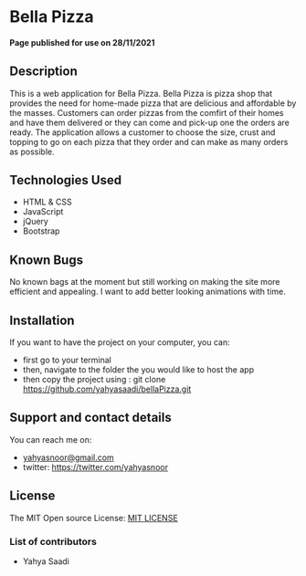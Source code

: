 # Bella Pizza
#### Page published for use on 28/11/2021
## Description
This is a web application for Bella Pizza. Bella Pizza is pizza shop that provides the need for home-made pizza that are delicious and affordable by the masses. Customers can order pizzas from the comfirt of their homes and have them delivered or they can come and pick-up one the orders are ready.
The application allows a customer to choose the size, crust and topping to go on each pizza that they order and can make as many orders as possible.

## Technologies Used
* HTML & CSS
* JavaScript
* jQuery
* Bootstrap

## Known Bugs
No known bags at the moment but still working on making the site more efficient and appealing. I want to add better looking animations with time.

## Installation
If you want to have the project on your computer, you can:
* first go to your terminal
* then, navigate to the folder the you would like to host the app
* then copy the project using : git clone https://github.com/yahyasaadi/bellaPizza.git
## Support and contact details
You can reach me on:
* yahyasnoor@gmail.com
* twitter: https://twitter.com/yahyasnoor
## License
The MIT Open source License: [MIT LICENSE](https://opensource.org/licenses/MIT)
### List of contributors
* Yahya Saadi
